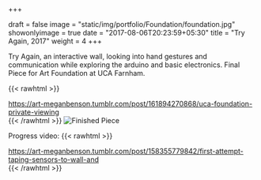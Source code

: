 +++

draft = false
image = "static/img/portfolio/Foundation/foundation.jpg"
showonlyimage = true
date = "2017-08-06T20:23:59+05:30"
title = "Try Again, 2017"
weight = 4
+++

Try Again, an interactive wall, looking into hand gestures and communication while exploring the arduino and basic electronics. Final Piece for Art Foundation at UCA Farnham.
<!--more-->

{{< rawhtml >}}
    <div class="tumblr-post" data-href="https://embed.tumblr.com/embed/post/r4iMvKBFCDvEffDXetncqQ/161894270868" data-did="6ec0112c3e41d28b6f2cf776ec1fa82052325f42"><a href="https://art-meganbenson.tumblr.com/post/161894270868/uca-foundation-private-viewing">https://art-meganbenson.tumblr.com/post/161894270868/uca-foundation-private-viewing</a></div>  <script async src="https://assets.tumblr.com/post.js"></script>
{{< /rawhtml >}}
![Finished Piece][1]
<!--![helmet track][2]-->

Progress video:
{{< rawhtml >}}
   <div class="tumblr-post" data-href="https://embed.tumblr.com/embed/post/r4iMvKBFCDvEffDXetncqQ/158355779842" data-did="147675b2636eb84f4ffdc26fb9ac236b9863e2a6"><a href="https://art-meganbenson.tumblr.com/post/158355779842/first-attempt-taping-sensors-to-wall-and">https://art-meganbenson.tumblr.com/post/158355779842/first-attempt-taping-sensors-to-wall-and</a></div>  <script async src="https://assets.tumblr.com/post.js"></script>
{{< /rawhtml >}}

[1]: /static/img/portfolio/Foundation/foundation.jpg
